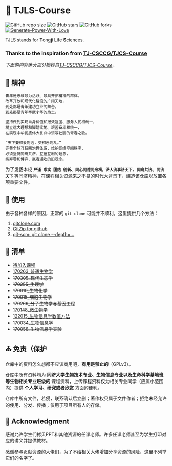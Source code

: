 # :tada: TJLS-Course
![GitHub repo size](https://img.shields.io/github/repo-size/jwyjohn/TJLS-Course)  ![GitHub stars](https://img.shields.io/github/stars/jwyjohn/TJLS-Course?color=yellow)  ![GitHub forks](https://img.shields.io/github/forks/jwyjohn/TJLS-Course?color=green&label=Fork) [![Generate-Power-With-Love](https://img.shields.io/badge/Generate--Power--With-Love-red)](https://github.com/jwyjohn/TJLS-Course)

TJLS stands for **T**ong**j**i **L**ife **S**ciences.

### Thanks to the inspiration from [TJ-CSCCG/TJCS-Course](https://github.com/TJ-CSCCG/TJCS-Course/)

*下面的内容绝大部分摘抄自[TJ-CSCCG/TJCS-Course](https://github.com/TJ-CSCCG/TJCS-Course/)。*


## :ship: 精神

```Chinese
青年是思维最为活跃、最具开拓精神的群体。
改革开放和现代化建设的广阔天地，
到处都是青年建功立业的舞台，
到处都是青年奉献才华的热土。

坚持做到实现自身价值和报效祖国、服务人民相统一，
树立远大理想和脚踏实地、艰苦奋斗相统一，
在实现中华民族伟大复兴中谱写壮丽的青春之歌。

“天下兼相爱则治，交相恶则乱。”
完善全球互联网治理体系，维护网络空间秩序，
必须坚持同舟共济、互信互利的理念，
摈弃零和博弈、赢者通吃的旧观念。
```

为了发扬本校 **`严谨 求实 团结 创新`、`同心同德同舟楫，济人济事济天下`、`同舟共济`、`同济天下`** 等同济精神，在课程相关资源来之不易的时代大背景下，建造该仓库以放置各项重要文件。

## :gift: 使用

由于各种各样的原因，正常的 `git clone` 可能并不顺利，这里提供几个方法：

1. [gitclone.com](https://gitclone.com/)
2. [GitZip for github](https://chrome.google.com/webstore/detail/gitzip-for-github/ffabmkklhbepgcgfonabamgnfafbdlkn?hl=zh-CN)
3. [git-scm: git clone --depth=...](https://git-scm.com/docs/git-clone)

## :pencil: 清单

* [待加入课程](https://github.com/jwyjohn/TJLS-Course)
* [170263_普通生物学](https://github.com/jwyjohn/TJLS-Course/tree/main/170263_%E6%99%AE%E9%80%9A%E7%94%9F%E7%89%A9%E5%AD%A6)
* ~~170305_现代生态学~~
* ~~170255_生理学~~
* ~~170010_生物化学~~
* ~~170015_细胞生物学~~
* ~~170269_分子生物学与基因工程~~
* [170148_微生物学](https://github.com/jwyjohn/TJLS-Course/tree/main/170148_%E5%BE%AE%E7%94%9F%E7%89%A9%E5%AD%A6)
* [122015_生物信息学数值方法](https://github.com/jwyjohn/TJLS-Course/tree/main/122015_%E7%94%9F%E7%89%A9%E4%BF%A1%E6%81%AF%E5%AD%A6%E6%95%B0%E5%80%BC%E6%96%B9%E6%B3%95)
* ~~170034_生物信息学~~
* ~~170058_生物信息学实验~~

## :church: 免责（保护

仓库中的资料怎么想都不应该商用吧，**商用是禁止的**（GPLv3）。

仓库中所有资料均为 **同济大学生物技术专业、生物信息专业以及生命科学基地班等生物相关专业班级的** 课程资料，上传课程资料仅为相关专业同学（应属小范围内）提供 **个人学习、研究或者欣赏** 方面的便利。

仓库中所有文件，若侵，联系确认后立删；著作权只属于文件作者；拒绝未经允许的使用、分发、传播；仅用于项目所有人的存储。

## :gift_heart: Acknowledgment

感谢允许学生们拷贝PPT和其他资源的任课老师。许多任课老师甚至为学生打印对应的讲义并提供教材。

感谢参与贡献资源的大佬们，为了不给相关大佬增加分享资源的风险，这里不列举它们的名字了。